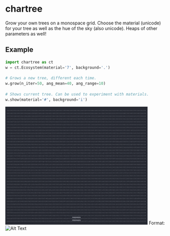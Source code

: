 # chartree
Grow your own trees on a monospace grid. Choose the material (unicode) for your tree as well as the hue of the sky (also unicode). Heaps of other parameters as well!

## Example
```python
import chartree as ct
w = ct.Ecosystem(material='7', background='.')

# Grows a new tree, different each time.
w.grow(n_iter=50, ang_mean=40, ang_range=10)

# Shows current tree. Can be used to experiment with materials.
w.show(material='#', background='i')
```

![Example GIF](/example.gif)
Format: ![Alt Text](url)